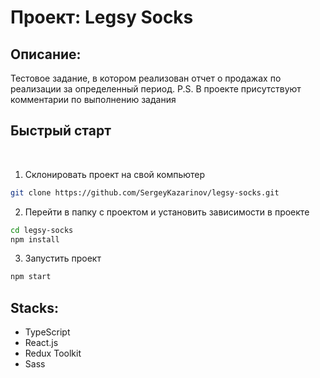# Проект: Legsy Socks

## Описание:

Тестовое задание, в котором реализован отчет о продажах по реализации за определенный период.
P.S. В проекте присутствуют комментарии по выполнению задания

## Быстрый старт

<br />

1. Склонировать проект на свой компьютер

```bash
git clone https://github.com/SergeyKazarinov/legsy-socks.git
```

2. Перейти в папку с проектом и установить зависимости в проекте

```bash
cd legsy-socks
npm install
```

3. Запустить проект

```bash
npm start
```

## Stacks:

- TypeScript
- React.js
- Redux Toolkit
- Sass
